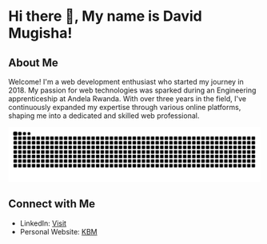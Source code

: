 # Hi there 👋, My name is David Mugisha!

## About Me
Welcome! I'm a web development enthusiast who started my journey in 2018. My passion for web technologies was sparked during an Engineering apprenticeship at Andela Rwanda. With over three years in the field, I've continuously expanded my expertise through various online platforms, shaping me into a dedicated and skilled web professional.

<picture>
  <source media="(prefers-color-scheme: dark)" srcset="https://github.com/davidmugisha47/davidmugisha47/blob/output/github-snake-dark.svg">
  <source media="(prefers-color-scheme: light)" srcset="https://github.com/davidmugisha47/davidmugisha47/blob/output/github-snake.svg">
  <img alt="github contribution grid snake animation" src="https://github.com/davidmugisha47/davidmugisha47/blob/output/github-snake.svg">
</picture>


## Connect with Me
- LinkedIn: [Visit](https://www.linkedin.com/in/davidmugisha1/)
- Personal Website: [KBM](http://YourWebsite.com](https://www.davidmugisha.com/))

<!-- Feel free to add or remove any sections above to fit your profile. -->
